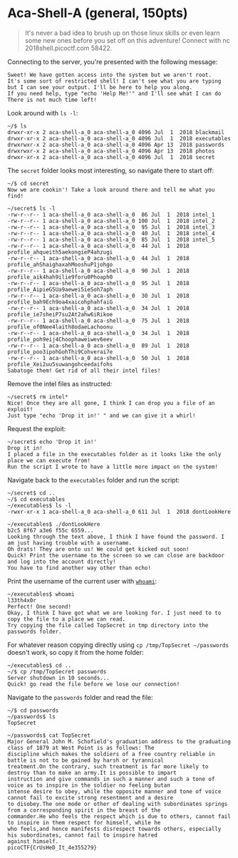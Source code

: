 # Aca-Shell-A (general, 150pts)

> It's never a bad idea to brush up on those linux skills or even learn some new ones before you set off on this
> adventure! Connect with nc 2018shell.picoctf.com 58422.

Connecting to the server, you're presented with the following message:

```
Sweet! We have gotten access into the system but we aren't root.
It's some sort of restricted shell! I can't see what you are typing
but I can see your output. I'll be here to help you along.
If you need help, type "echo 'Help Me!'" and I'll see what I can do
There is not much time left!
```

Look around with `ls -l`:

```
~/$ ls
drwxr-xr-x 2 aca-shell-a_0 aca-shell-a_0 4096 Jul  1  2018 blackmail
drwxr-xr-x 2 aca-shell-a_0 aca-shell-a_0 4096 Jul  1  2018 executables
drwxrwxr-x 2 aca-shell-a_0 aca-shell-a_0 4096 Apr 13  2018 passwords
drwxrwxr-x 2 aca-shell-a_0 aca-shell-a_0 4096 Apr 13  2018 photos
drwxr-xr-x 2 aca-shell-a_0 aca-shell-a_0 4096 Jul  1  2018 secret
```

The `secret` folder looks most interesting, so navigate there to start off:

```
~/$ cd secret
Now we are cookin'! Take a look around there and tell me what you find!

~/secret$ ls -l
-rw-r--r-- 1 aca-shell-a_0 aca-shell-a_0  86 Jul  1  2018 intel_1
-rw-r--r-- 1 aca-shell-a_0 aca-shell-a_0 100 Jul  1  2018 intel_2
-rw-r--r-- 1 aca-shell-a_0 aca-shell-a_0  95 Jul  1  2018 intel_3
-rw-r--r-- 1 aca-shell-a_0 aca-shell-a_0  40 Jul  1  2018 intel_4
-rw-r--r-- 1 aca-shell-a_0 aca-shell-a_0  85 Jul  1  2018 intel_5
-rw-r--r-- 1 aca-shell-a_0 aca-shell-a_0  44 Jul  1  2018 profile_ahqueith5aekongieP4ahzugi
-rw-r--r-- 1 aca-shell-a_0 aca-shell-a_0  44 Jul  1  2018 profile_ahShaighaxahMooshuP1johgo
-rw-r--r-- 1 aca-shell-a_0 aca-shell-a_0  90 Jul  1  2018 profile_aik4hah9ilie9foru0Phoaph0
-rw-r--r-- 1 aca-shell-a_0 aca-shell-a_0  95 Jul  1  2018 profile_AipieG5Ua9aewei5ieSoh7aph
-rw-r--r-- 1 aca-shell-a_0 aca-shell-a_0  30 Jul  1  2018 profile_bah9Ech9oa4xaicohphahfaiG
-rw-r--r-- 1 aca-shell-a_0 aca-shell-a_0  34 Jul  1  2018 profile_ie7sheiP7su2At2ahw6iRikoe
-rw-r--r-- 1 aca-shell-a_0 aca-shell-a_0  75 Jul  1  2018 profile_of0Nee4laith8odaeLachoonu
-rw-r--r-- 1 aca-shell-a_0 aca-shell-a_0  34 Jul  1  2018 profile_poh9eij4Choophaweiwev6eev
-rw-r--r-- 1 aca-shell-a_0 aca-shell-a_0  89 Jul  1  2018 profile_poo3ipohGohThi9Cohverai7e
-rw-r--r-- 1 aca-shell-a_0 aca-shell-a_0  50 Jul  1  2018 profile_Xei2uu5suwangohceedaifohs
Sabatoge them! Get rid of all their intel files!
```

Remove the intel files as instructed:


```
~/secret$ rm intel*
Nice! Once they are all gone, I think I can drop you a file of an exploit!
Just type "echo 'Drop it in!' " and we can give it a whirl!
```

Request the exploit:

```
~/secret$ echo 'Drop it in!'
Drop it in!
I placed a file in the executables folder as it looks like the only place we can execute from!
Run the script I wrote to have a little more impact on the system!
```

Navigate back to the `executables` folder and run the script:

```
~/secret$ cd ..
~/$ cd executables
~/executables$ ls -l 
-rwxr-xr-x 1 aca-shell-a_0 aca-shell-a_0 611 Jul  1  2018 dontLookHere

~/executables$ ./dontLookHere
b2c5 8f67 a3e6 f55c 6559...
Looking through the text above, I think I have found the password. I am just having trouble with a username.
Oh drats! They are onto us! We could get kicked out soon!
Quick! Print the username to the screen so we can close are backdoor and log into the account directly!
You have to find another way other than echo!
```

Print the username of the current user with [`whoami`](https://linux.die.net/man/1/whoami):

```
~/executables$ whoami
l33th4x0r
Perfect! One second!
Okay, I think I have got what we are looking for. I just need to to copy the file to a place we can read.
Try copying the file called TopSecret in tmp directory into the passwords folder.
```

For whatever reason copying directly using `cp /tmp/TopSecret ~/passwords` doesn't work, so copy it from the home
folder:
```
~/executables$ cd ..
~/$ cp /tmp/TopSecret passwords
Server shutdown in 10 seconds...
Quick! go read the file before we lose our connection!
```

Navigate to the `passwords` folder and read the file:

```
~/$ cd passwords
~/passwords$ ls
TopSecret

~/passwords$ cat TopSecret
Major General John M. Schofield's graduation address to the graduating class of 1879 at West Point is as follows: The
discipline which makes the soldiers of a free country reliable in battle is not to be gained by harsh or tyrannical
treatment.On the contrary, such treatment is far more likely to destroy than to make an army.It is possible to impart
instruction and give commands in such a manner and such a tone of voice as to inspire in the soldier no feeling butan
intense desire to obey, while the opposite manner and tone of voice cannot fail to excite strong resentment and a desire
to disobey.The one mode or other of dealing with subordinates springs from a corresponding spirit in the breast of the
commander.He who feels the respect which is due to others, cannot fail to inspire in them respect for himself, while he
who feels,and hence manifests disrespect towards others, especially his subordinates, cannot fail to inspire hatred
against himself.
picoCTF{CrUsHeD_It_4e355279}
``` 
